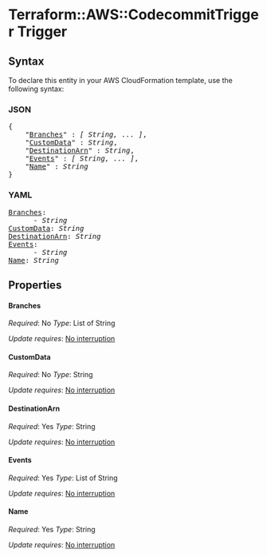 # Terraform::AWS::CodecommitTrigger Trigger

## Syntax

To declare this entity in your AWS CloudFormation template, use the following syntax:

### JSON

<pre>
{
    "<a href="#branches" title="Branches">Branches</a>" : <i>[ String, ... ]</i>,
    "<a href="#customdata" title="CustomData">CustomData</a>" : <i>String</i>,
    "<a href="#destinationarn" title="DestinationArn">DestinationArn</a>" : <i>String</i>,
    "<a href="#events" title="Events">Events</a>" : <i>[ String, ... ]</i>,
    "<a href="#name" title="Name">Name</a>" : <i>String</i>
}
</pre>

### YAML

<pre>
<a href="#branches" title="Branches">Branches</a>: <i>
      - String</i>
<a href="#customdata" title="CustomData">CustomData</a>: <i>String</i>
<a href="#destinationarn" title="DestinationArn">DestinationArn</a>: <i>String</i>
<a href="#events" title="Events">Events</a>: <i>
      - String</i>
<a href="#name" title="Name">Name</a>: <i>String</i>
</pre>

## Properties

#### Branches

_Required_: No
_Type_: List of String

_Update requires_: [No interruption](https://docs.aws.amazon.com/AWSCloudFormation/latest/UserGuide/using-cfn-updating-stacks-update-behaviors.html#update-no-interrupt)

#### CustomData

_Required_: No
_Type_: String

_Update requires_: [No interruption](https://docs.aws.amazon.com/AWSCloudFormation/latest/UserGuide/using-cfn-updating-stacks-update-behaviors.html#update-no-interrupt)

#### DestinationArn

_Required_: Yes
_Type_: String

_Update requires_: [No interruption](https://docs.aws.amazon.com/AWSCloudFormation/latest/UserGuide/using-cfn-updating-stacks-update-behaviors.html#update-no-interrupt)

#### Events

_Required_: Yes
_Type_: List of String

_Update requires_: [No interruption](https://docs.aws.amazon.com/AWSCloudFormation/latest/UserGuide/using-cfn-updating-stacks-update-behaviors.html#update-no-interrupt)

#### Name

_Required_: Yes
_Type_: String

_Update requires_: [No interruption](https://docs.aws.amazon.com/AWSCloudFormation/latest/UserGuide/using-cfn-updating-stacks-update-behaviors.html#update-no-interrupt)

